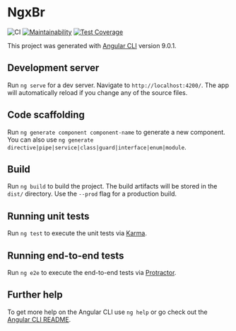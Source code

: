 # NgxBr

![CI](https://github.com/2YY/ngx-br/workflows/CI/badge.svg)
[![Maintainability](https://api.codeclimate.com/v1/badges/864dcdff5e2b8f2f409c/maintainability)](https://codeclimate.com/github/2YY/ngx-br/maintainability)
[![Test Coverage](https://api.codeclimate.com/v1/badges/864dcdff5e2b8f2f409c/test_coverage)](https://codeclimate.com/github/2YY/ngx-br/test_coverage)

This project was generated with [Angular CLI](https://github.com/angular/angular-cli) version 9.0.1.

## Development server

Run `ng serve` for a dev server. Navigate to `http://localhost:4200/`. The app will automatically reload if you change any of the source files.

## Code scaffolding

Run `ng generate component component-name` to generate a new component. You can also use `ng generate directive|pipe|service|class|guard|interface|enum|module`.

## Build

Run `ng build` to build the project. The build artifacts will be stored in the `dist/` directory. Use the `--prod` flag for a production build.

## Running unit tests

Run `ng test` to execute the unit tests via [Karma](https://karma-runner.github.io).

## Running end-to-end tests

Run `ng e2e` to execute the end-to-end tests via [Protractor](http://www.protractortest.org/).

## Further help

To get more help on the Angular CLI use `ng help` or go check out the [Angular CLI README](https://github.com/angular/angular-cli/blob/master/README.md).
